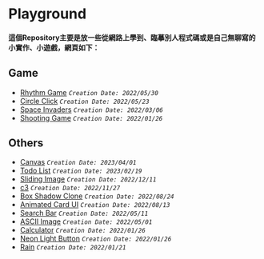 # Playground
#### 這個Repository主要是放一些從網路上學到、臨摹別人程式碼或是自己無聊寫的小實作、小遊戲，網頁如下：
## Game
* [Rhythm Game](https://jialong0209.github.io/playground/rhythm_game/MyVersion/index.html) _`Creation Date: 2022/05/30`_
* [Circle Click](https://jialong0209.github.io/playground/circleClick/index.html) _`Creation Date: 2022/05/23`_
* [Space Invaders](https://jialong0209.github.io/playground/space_invaders/main.html)  _`Creation Date: 2022/03/06`_
* [Shooting Game](https://jialong0209.github.io/playground/shooting-game/main.html) _`Creation Date: 2022/01/26`_

## Others
* [Canvas](https://jialong0209.github.io/playground/canvas/index.html) _`Creation Date: 2023/04/01`_
* [Todo List](https://jialong0209.github.io/playground/todolist/index.html) _`Creation Date: 2023/02/19`_
* [Sliding Image](https://jialong0209.github.io/playground/sliding_image/index.html) _`Creation Date: 2022/12/11`_
* [c3](https://jialong0209.github.io/playground/c3/chart.html) _`Creation Date: 2022/11/27`_
* [Box Shadow Clone](https://jialong0209.github.io/playground/boxShadowClone.html) _`Creation Date: 2022/08/24`_
* [Animated Card UI](https://jialong0209.github.io/playground/Animated_Card/index.html) _`Creation Date: 2022/08/13`_
* [Search Bar](https://jialong0209.github.io/playground/search_bar/main.html) _`Creation Date: 2022/05/11`_
* [ASCII Image](https://jialong0209.github.io/playground/ASCII_img/main.html) _`Creation Date: 2022/05/01`_
* [Calculator](https://jialong0209.github.io/playground/calculator.html) _`Creation Date: 2022/01/26`_
* [Neon Light Button](https://jialong0209.github.io/playground/neon-light-button.html) _`Creation Date: 2022/01/26`_
* [Rain](https://jialong0209.github.io/playground/rain.html) _`Creation Date: 2022/01/21`_


